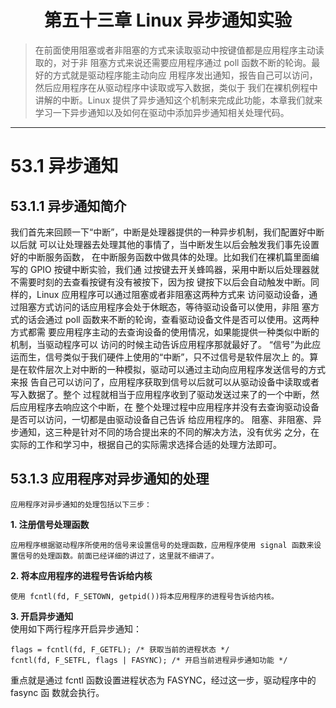# <center> 第五十三章 Linux 异步通知实验
>在前面使用阻塞或者非阻塞的方式来读取驱动中按键值都是应用程序主动读取的，对于非
阻塞方式来说还需要应用程序通过 poll 函数不断的轮询。最好的方式就是驱动程序能主动向应
用程序发出通知，报告自己可以访问，然后应用程序在从驱动程序中读取或写入数据，类似于
我们在裸机例程中讲解的中断。Linux 提供了异步通知这个机制来完成此功能，本章我们就来
学习一下异步通知以及如何在驱动中添加异步通知相关处理代码。
---
# 53.1 异步通知
## 53.1.1 异步通知简介

我们首先来回顾一下“中断”，中断是处理器提供的一种异步机制，我们配置好中断以后就
可以让处理器去处理其他的事情了，当中断发生以后会触发我们事先设置好的中断服务函数，
在中断服务函数中做具体的处理。比如我们在裸机篇里面编写的 GPIO 按键中断实验，我们通
过按键去开关蜂鸣器，采用中断以后处理器就不需要时刻的去查看按键有没有被按下，因为按
键按下以后会自动触发中断。同样的，Linux 应用程序可以通过阻塞或者非阻塞这两种方式来
访问驱动设备，通过阻塞方式访问的话应用程序会处于休眠态，等待驱动设备可以使用，非阻
塞方式的话会通过 poll 函数来不断的轮询，查看驱动设备文件是否可以使用。这两种方式都需
要应用程序主动的去查询设备的使用情况，如果能提供一种类似中断的机制，当驱动程序可以
访问的时候主动告诉应用程序那就最好了。
“信号”为此应运而生，信号类似于我们硬件上使用的“中断”，只不过信号是软件层次上
的。算是在软件层次上对中断的一种模拟，驱动可以通过主动向应用程序发送信号的方式来报
告自己可以访问了，应用程序获取到信号以后就可以从驱动设备中读取或者写入数据了。整个
过程就相当于应用程序收到了驱动发送过来了的一个中断，然后应用程序去响应这个中断，在
整个处理过程中应用程序并没有去查询驱动设备是否可以访问，一切都是由驱动设备自己告诉
给应用程序的。
阻塞、非阻塞、异步通知，这三种是针对不同的场合提出来的不同的解决方法，没有优劣
之分，在实际的工作和学习中，根据自己的实际需求选择合适的处理方法即可。

## 53.1.3 应用程序对异步通知的处理
    应用程序对异步通知的处理包括以下三步：

**1. 注册信号处理函数**   

    应用程序根据驱动程序所使用的信号来设置信号的处理函数，应用程序使用 signal 函数来设置信号的处理函数。前面已经详细的讲过了，这里就不细讲了。


**2. 将本应用程序的进程号告诉给内核**   

    使用 fcntl(fd, F_SETOWN, getpid())将本应用程序的进程号告诉给内核。

**3. 开启异步通知**   
使用如下两行程序开启异步通知：

    flags = fcntl(fd, F_GETFL); /* 获取当前的进程状态 */
    fcntl(fd, F_SETFL, flags | FASYNC); /* 开启当前进程异步通知功能 */
重点就是通过 fcntl 函数设置进程状态为 FASYNC，经过这一步，驱动程序中的 fasync 函
数就会执行。




